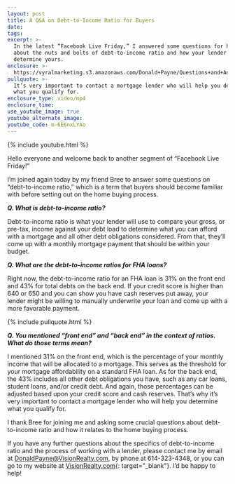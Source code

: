 ```yaml
---
layout: post
title: A Q&A on Debt-to-Income Ratio for Buyers
date:
tags:
excerpt: >-
  In the latest “Facebook Live Friday,” I answered some questions for homebuyers
  about the nuts and bolts of debt-to-income ratio and how your lender will
  determine yours.
enclosure: >-
  https://vyralmarketing.s3.amazonaws.com/Donald+Payne/Questions+and+Answers+Regarding+the+Debit-to-Income+Ratio+(1).mp4
pullquote: >-
  It’s very important to contact a mortgage lender who will help you determine
  what you qualify for.
enclosure_type: video/mp4
enclosure_time:
use_youtube_image: true
youtube_alternate_image:
youtube_code: m-6E6nxLYAo
---
```


{% include youtube.html %}

Hello everyone and welcome back to another segment of “Facebook Live Friday\!”

I’m joined again today by my friend Bree to answer some questions on “debt-to-income ratio,” which is a term that buyers should become familiar with before setting out on the home buying process. &nbsp;

***Q. What is debt-to-income ratio?&nbsp;***

Debt-to-income ratio is what your lender will use to compare your gross, or pre-tax, income against your debt load to determine what you can afford with a mortgage and all other debt obligations considered. From that, they’ll come up with a monthly mortgage payment that should be within your budget.&nbsp;

***Q. What are the debt-to-income ratios for FHA loans?&nbsp;***

Right now, the debt-to-income ratio for an FHA loan is 31% on the front end and 43% for total debts on the back end. If your credit score is higher than 640 or 650 and you can show you have cash reserves put away, your lender might be willing to manually underwrite your loan and come up with a more favorable payment.&nbsp;

{% include pullquote.html %}

***Q. You mentioned “front end” and “back end” in the context of ratios. What do those terms mean?&nbsp;***

I mentioned 31% on the front end, which is the percentage of your monthly income that will be allocated to a mortgage. This serves as the threshold for your mortgage affordability on a standard FHA loan. As for the back end, the 43% includes all other debt obligations you have, such as any car loans, student loans, and/or credit debt. And again, those percentages can be adjusted based upon your credit score and cash reserves. That’s why it’s very important to contact a mortgage lender who will help you determine what you qualify for. &nbsp;

I thank Bree for joining me and asking some crucial questions about debt-to-income ratio and how it relates to the home buying process.&nbsp;

If you have any further questions about the specifics of debt-to-income ratio and the process of working with a lender, please contact me by email at [DonaldPayne@VisionRealty.com](mailto:DonaldPayne@VisionRealty.com), by phone at 614-323-4348, or you can go to my website at [VisionRealty.com](http://VisionRealty.com){: target="_blank"}. I’d be happy to help\!&nbsp;<br>&nbsp;